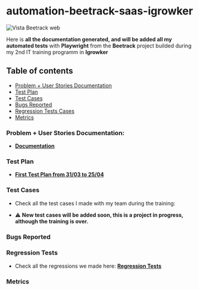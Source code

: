 # automation-beetrack-saas-igrowker

<div>
<img src = https://github.com/user-attachments/assets/61a994c5-4355-456b-a4c4-6851722ce1e8 alt = "Vista Beetrack web" />
 </div>

Here is **all the documentation generated, and will be added all my automated tests** with **Playwright** from the **Beetrack** project builded during my 2nd IT training programm in **Igrowker**

## Table of contents

- [Problem + User Stories Documentation]()
- [Test Plan]()
- [Test Cases]()
- [Bugs Reported]()
- [Regression Tests Cases]()
- [Metrics]()

### Problem + User Stories Documentation:

- **[Documentation](https://drive.google.com/file/d/1OAXpLSSD0jjHUW0n-xeV-kHk1k3ziOWR/view?usp=drive_link)**


### Test Plan

- **[First Test Plan from 31/03 to 25/04](https://docs.google.com/spreadsheets/d/1d5EiiYvCODwzDfXZEHQzHU66Fl1i316l_bth41LMUEw/edit?usp=drive_link)**

### Test Cases

- Check all the test cases I made with my team during the training:
  
- ⚠️ **New test cases will be added soon, this is a project in progress, although the training is over.**

### Bugs Reported



### Regression Tests

- Check all the regressions we made here: **[Regression Tests](https://docs.google.com/spreadsheets/d/1ix-ya-A7plz7JgMlWkkLlXU2pLpq68VtzrcNn01kD6Q/edit?usp=drive_link)**

### Metrics

